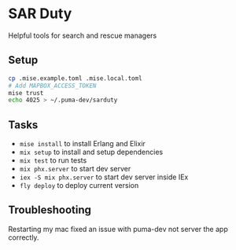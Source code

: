 # SAR Duty

Helpful tools for search and rescue managers

## Setup

```sh
cp .mise.example.toml .mise.local.toml
# Add MAPBOX_ACCESS_TOKEN
mise trust
echo 4025 > ~/.puma-dev/sarduty
```

## Tasks

* `mise install` to install Erlang and Elixir
* `mix setup` to install and setup dependencies
* `mix test` to run tests
* `mix phx.server` to start dev server
* `iex -S mix phx.server` to start dev server inside IEx
* `fly deploy` to deploy current version

## Troubleshooting

Restarting my mac fixed an issue with puma-dev not server the app correctly.
